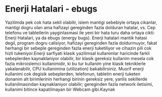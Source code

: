 # Enerji Hatalari - ebugs

Yazilimda pek cok hata sekli olabilir, islem mantigi sebebiyle ortaya
cikanlar, mantigi dogru olan ama hafizayi gereginden fazla dolduran
hatalar, vs. Cep telefonu ve tabletlerin yayginlasmasi ile yeni bir
hata turu daha ortaya cikti: Enerji Hatalari, ya da ebugs (energy
bugs).  Enerji hatalari mantik hatasi degil, program dogru calisiyor,
hafizayi gereginden fazla doldurmuyor, fakat herhangi bir sebeple
gereginden fazla enerji tuketiliyor ve cihazin pili cok hizli
tukeniyor.Enerji sarfiyati klasik yazilimsal kullanimlar haricinde
farkli sebeplerden kaynaklaniyor olabilir, bir klasik gereksiz
kullanim mesela cok fazla mikroislemci kullanimidir, ki bu tur
kullanim yine klasik tekniklerle yakalanabilir, CPU kullanimina
(utilization) bakabilirsiniz. Musrif enerji kullanimi cok degisik
sebeplerden, telefonun, tabletin enerji tuketen donanim alt
birimlerinin herhangi birinin gereksiz yere, yanlis sekillerde
kullanilmasindan kaynaklaniyor olabilir; gereginden fazla network
iletisimi, kullanimi bitince kapatilmayan bir Webcam gibi.Kaynak






